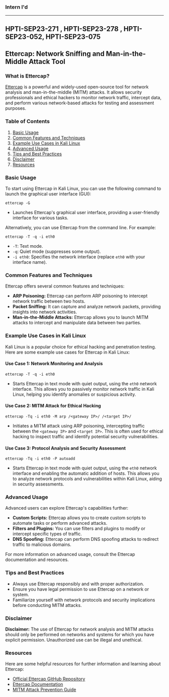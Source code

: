### Intern I'd
----------
HPTI-SEP23-271 , HPTI-SEP23-278 , HPTI-SEP23-052, HPTI-SEP23-075
----------
## Ettercap: Network Sniffing and Man-in-the-Middle Attack Tool

### What is Ettercap?
[Ettercap](https://github.com/Ettercap/ettercap) is a powerful and widely-used open-source tool for network analysis and man-in-the-middle (MITM) attacks. It allows security professionals and ethical hackers to monitor network traffic, intercept data, and perform various network-based attacks for testing and assessment purposes.

### Table of Contents
1. [Basic Usage](#basic-usage)
2. [Common Features and Techniques](#common-features-and-techniques)
3. [Example Use Cases in Kali Linux](#example-use-cases-in-kali-linux)
4. [Advanced Usage](#advanced-usage)
5. [Tips and Best Practices](#tips-and-best-practices)
6. [Disclaimer](#disclaimer)
7. [Resources](#resources)

### Basic Usage
To start using Ettercap in Kali Linux, you can use the following command to launch the graphical user interface (GUI):
```shell
ettercap -G
```
- Launches Ettercap's graphical user interface, providing a user-friendly interface for various tasks.

Alternatively, you can use Ettercap from the command line. For example:
```shell
ettercap -T -q -i eth0
```
- `-T`: Text mode.
- `-q`: Quiet mode (suppresses some output).
- `-i eth0`: Specifies the network interface (replace `eth0` with your interface name).

### Common Features and Techniques
Ettercap offers several common features and techniques:

- **ARP Poisoning:** Ettercap can perform ARP poisoning to intercept network traffic between two hosts.
- **Packet Sniffing:** It can capture and analyze network packets, providing insights into network activities.
- **Man-in-the-Middle Attacks:** Ettercap allows you to launch MITM attacks to intercept and manipulate data between two parties.

### Example Use Cases in Kali Linux
Kali Linux is a popular choice for ethical hacking and penetration testing. Here are some example use cases for Ettercap in Kali Linux:

#### Use Case 1: Network Monitoring and Analysis
```shell
ettercap -T -q -i eth0
```
- Starts Ettercap in text mode with quiet output, using the `eth0` network interface. This allows you to passively monitor network traffic in Kali Linux, helping you identify anomalies or suspicious activity.

#### Use Case 2: MITM Attack for Ethical Hacking
```shell
ettercap -Tq -i eth0 -M arp /<gateway IP>/ /<target IP>/
```
- Initiates a MITM attack using ARP poisoning, intercepting traffic between the `<gateway IP>` and `<target IP>`. This is often used for ethical hacking to inspect traffic and identify potential security vulnerabilities.

#### Use Case 3: Protocol Analysis and Security Assessment
```shell
ettercap -Tq -i eth0 -P autoadd
```
- Starts Ettercap in text mode with quiet output, using the `eth0` network interface and enabling the automatic addition of hosts. This allows you to analyze network protocols and vulnerabilities within Kali Linux, aiding in security assessments.

### Advanced Usage
Advanced users can explore Ettercap's capabilities further:

- **Custom Scripts:** Ettercap allows you to create custom scripts to automate tasks or perform advanced attacks.
- **Filters and Plugins:** You can use filters and plugins to modify or intercept specific types of traffic.
- **DNS Spoofing:** Ettercap can perform DNS spoofing attacks to redirect traffic to malicious domains.

For more information on advanced usage, consult the Ettercap documentation and resources.

### Tips and Best Practices
- Always use Ettercap responsibly and with proper authorization.
- Ensure you have legal permission to use Ettercap on a network or system.
- Familiarize yourself with network protocols and security implications before conducting MITM attacks.

### Disclaimer
**Disclaimer:** The use of Ettercap for network analysis and MITM attacks should only be performed on networks and systems for which you have explicit permission. Unauthorized use can be illegal and unethical.

### Resources
Here are some helpful resources for further information and learning about Ettercap:
- [Official Ettercap GitHub Repository](https://github.com/Ettercap/ettercap)
- [Ettercap Documentation](https://github.com/Ettercap/ettercap/wiki)
- [MITM Attack Prevention Guide](https://www.owasp.org/index.php/Man-in-the-Middle_Attack)
